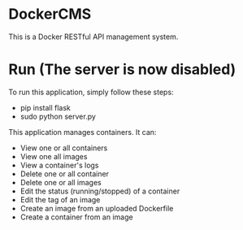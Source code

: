 # DockerCMS
This is a Docker RESTful API management system.

# Run (The server is now disabled)
To run this application, simply follow these steps:
- pip install flask
- sudo python server.py

This application manages containers. It can:
- View one or all containers
- View one all images
- View a container's logs
- Delete one or all container
- Delete one or all images
- Edit the status (running/stopped) of a container
- Edit the tag of an image
- Create an image from an uploaded Dockerfile
- Create a container from an image
